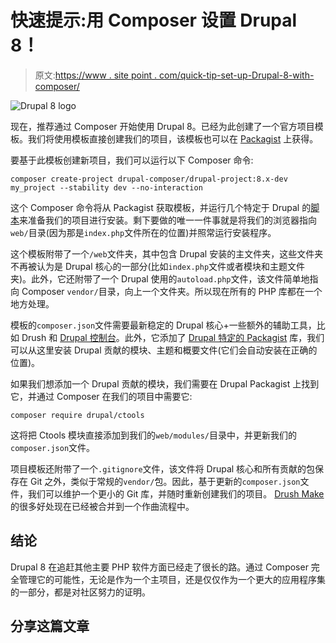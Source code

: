 # 快速提示:用 Composer 设置 Drupal 8！

> 原文:[https://www . site point . com/quick-tip-set-up-Drupal-8-with-composer/](https://www.sitepoint.com/quick-tip-set-up-drupal-8-with-composer/)

![Drupal 8 logo](../Images/a935c48e877a70a6250c9604c8474c63.png)

现在，推荐通过 Composer 开始使用 Drupal 8。已经为此创建了一个官方项目模板。我们将使用模板直接创建我们的项目，该模板也可以在 [Packagist](https://packagist.org/packages/drupal-composer/drupal-project) 上获得。

要基于此模板创建新项目，我们可以运行以下 Composer 命令:

```
composer create-project drupal-composer/drupal-project:8.x-dev my_project --stability dev --no-interaction 
```

这个 Composer 命令将从 Packagist 获取模板，并运行几个特定于 Drupal 的[脚本](https://github.com/drupal-composer/drupal-project/tree/8.x/scripts/composer)来准备我们的项目进行安装。剩下要做的唯一一件事就是将我们的浏览器指向`web/`目录(因为那是`index.php`文件所在的位置)并照常运行安装程序。

这个模板附带了一个`/web`文件夹，其中包含 Drupal 安装的主文件夹，这些文件夹不再被认为是 Drupal 核心的一部分(比如`index.php`文件或者模块和主题文件夹)。此外，它还附带了一个 Drupal 使用的`autoload.php`文件，该文件简单地指向 Composer `vendor/`目录，向上一个文件夹。所以现在所有的 PHP 库都在一个地方处理。

模板的`composer.json`文件需要最新稳定的 Drupal 核心+一些额外的辅助工具，比如 Drush 和 [Drupal 控制台](https://drupalconsole.com/)。此外，它添加了 [Drupal 特定的 Packagist](https://packagist.drupal-composer.org/) 库，我们可以从这里安装 Drupal 贡献的模块、主题和概要文件(它们会自动安装在正确的位置)。

如果我们想添加一个 Drupal 贡献的模块，我们需要在 Drupal Packagist 上找到它，并通过 Composer 在我们的项目中需要它:

```
composer require drupal/ctools 
```

这将把 Ctools 模块直接添加到我们的`web/modules/`目录中，并更新我们的`composer.json`文件。

项目模板还附带了一个`.gitignore`文件，该文件将 Drupal 核心和所有贡献的包保存在 Git 之外，类似于常规的`vendor/`包。因此，基于更新的`composer.json`文件，我们可以维护一个更小的 Git 库，并随时重新创建我们的项目。 [Drush Make](https://www.drupal.org/node/2471553) 的很多好处现在已经被合并到一个作曲流程中。

## 结论

Drupal 8 在追赶其他主要 PHP 软件方面已经走了很长的路。通过 Composer 完全管理它的可能性，无论是作为一个主项目，还是仅仅作为一个更大的应用程序集的一部分，都是对社区努力的证明。

## 分享这篇文章